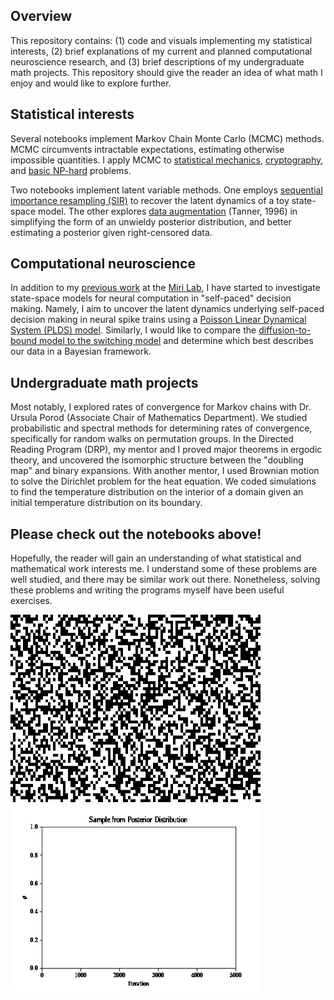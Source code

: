 ## Overview

This repository contains: (1) code and visuals implementing my statistical interests, (2) brief explanations of my current and planned computational neuroscience research, and (3) brief descriptions of my undergraduate math projects. This repository should give the reader an idea of what math I enjoy and would like to explore further. 

## Statistical interests

Several notebooks implement Markov Chain Monte Carlo (MCMC) methods. MCMC circumvents intractable expectations, estimating otherwise impossible quantities. I apply MCMC to [statistical mechanics](ising_model_mcmc/README.md), [cryptography](cipher_decoding/README.md), and [basic NP-hard](simulated_annealing/README.md) problems. 

Two notebooks implement latent variable methods. One employs [sequential importance resampling (SIR)](sequential_importance_resampling/README.md) to recover the latent dynamics of a toy state-space model. The other explores [data augmentation](data_augmentation/README.md) (Tanner, 1996) in simplifying the form of an unwieldy posterior distribution, and better estimating a posterior given right-censored data.

## Computational neuroscience

In addition to my [previous work](Miri_Lab_Research.pdf) at the [Miri Lab](https://www.mirilab.org), I have started to investigate state-space models for neural computation in "self-paced" decision making. Namely, I aim to uncover the latent dynamics underlying self-paced decision making in neural spike trains using a [Poisson Linear Dynamical System (PLDS) model](https://papers.nips.cc/paper_files/paper/2011/file/7143d7fbadfa4693b9eec507d9d37443-Paper.pdf). Similarly, I would like to compare the [diffusion-to-bound model to the switching model](https://www.cambridge.org/core/books/abs/advanced-state-space-methods-for-neural-and-clinical-data/estimating-state-and-parameters-in-state-space-models-of-spike-trains/FAB8634C2790F3461E3E86BB632EAE6F) and determine which best describes our data in a Bayesian framework.  

## Undergraduate math projects

Most notably, I explored rates of convergence for Markov chains with Dr. Ursula Porod (Associate Chair of Mathematics Department). We studied probabilistic and spectral methods for determining rates of convergence, specifically for random walks on permutation groups. In the Directed Reading Program (DRP), my mentor and I proved major theorems in ergodic theory, and uncovered the isomorphic structure between the "doubling map" and binary expansions. With another mentor, I used Brownian motion to solve the Dirichlet problem for the heat equation. We coded simulations to find the temperature distribution on the interior of a domain given an initial temperature distribution on its boundary. 

## Please check out the notebooks above!

Hopefully, the reader will gain an understanding of what statistical and mathematical work interests me. I understand some of these problems are well studied, and there may be similar work out there. Nonetheless, solving these problems and writing the programs myself have been useful exercises. 

<img src="new_github_logo.gif" width = "400" height = "300"> <img src="data_augmentation/theta_sampler.gif" width = "400" height = "300"> 